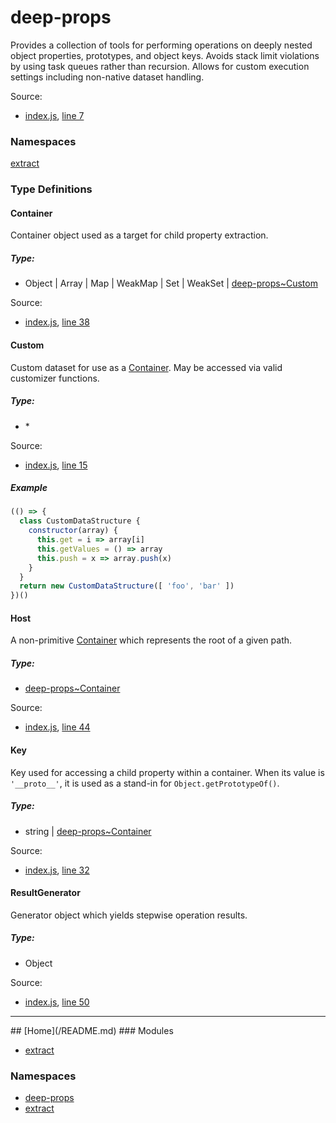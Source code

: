 deep-props
==================
Provides a collection of tools for performing operations on deeply nested object properties, prototypes, and object keys. Avoids stack limit violations by using task queues rather than recursion. Allows for custom execution settings including non-native dataset handling.

Source:

*   [index.js](/index.js), [line 7](/index.js#L7)

### Namespaces

[extract](/libs/extract/docs/global.md)

### Type Definitions

<a name="~Container"></a>
#### Container

Container object used as a target for child property extraction.

##### Type:

*   Object | Array | Map | WeakMap | Set | WeakSet | [deep-props~Custom](/docs/global.md#~Custom)

Source:

*   [index.js](/index.js), [line 38](/index.js#L38)

<a name="~Custom"></a>
#### Custom

Custom dataset for use as a [Container](#~Container). May be accessed via valid customizer functions.

##### Type:

*   \*

Source:

*   [index.js](/index.js), [line 15](/index.js#L15)

##### Example

```js
(() => {
  class CustomDataStructure {
    constructor(array) {
      this.get = i => array[i]
      this.getValues = () => array
      this.push = x => array.push(x)
    }
  }
  return new CustomDataStructure([ 'foo', 'bar' ])
})()
```

<a name="~Host"></a>
#### Host

A non-primitive [Container](#~Container) which represents the root of a given path.

##### Type:

*   [deep-props~Container](/docs/global.md#~Container)

Source:

*   [index.js](/index.js), [line 44](/index.js#L44)

<a name="~Key"></a>
#### Key

Key used for accessing a child property within a container. When its value is `'__proto__'`, it is used as a stand-in for `Object.getPrototypeOf()`.

##### Type:

*   string | [deep-props~Container](/docs/global.md#~Container)

Source:

*   [index.js](/index.js), [line 32](/index.js#L32)

<a name="~ResultGenerator"></a>
#### ResultGenerator

Generator object which yields stepwise operation results.

##### Type:

*   Object

Source:

*   [index.js](/index.js), [line 50](/index.js#L50)

<hr>
## [Home](/README.md)
### Modules

*   [extract](/libs/extract/docs/API.md)

### Namespaces

*   [deep-props](/docs/global.md)
*   [extract](/libs/extract/docs/global.md)